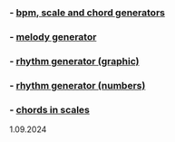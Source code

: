 ### - [bpm, scale and chord generators](https://y-bears.github.io/music-quokka/bpm-sc-ch.html)
### - [melody generator](https://y-bears.github.io/music-quokka/melody.html)
### - [rhythm generator (graphic)](https://y-bears.github.io/music-quokka/rhythm-boxes.html)
### - [rhythm generator (numbers)](https://y-bears.github.io/music-quokka/rhythm-numbers.html)
### - [chords in scales](https://y-bears.github.io/music-quokka/ch-in-scale.html)

1.09.2024
